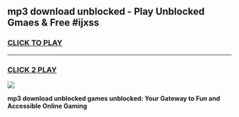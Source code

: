 
## mp3 download unblocked - Play Unblocked Gmaes & Free #ijxss
<h3>
<a href="https://news.freeplayer.one?title=mp3_download_unblocked&ref=26F">CLICK TO PLAY</a></h3>
<hr>

<h3>
<a href="https://news.freeplayer.one?title=mp3_download_unblocked&ref=26F">CLICK 2 PLAY</a>
  
</h3>

<a href="https://news.freeplayer.one?title=mp3_download_unblocked&ref=26F/"><img src="https://clearcache.store/games.png"></a>


**mp3 download unblocked games unblocked: Your Gateway to Fun and Accessible Online Gaming**
